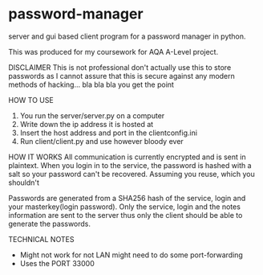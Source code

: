 # password-manager
server and gui based client program for a password manager in python.

This was produced for my coursework for AQA A-Level project.

DISCLAIMER
This is not professional don't actually use this to store passwords as I cannot assure that this is secure against any modern methods
of hacking... bla bla bla you get the point

HOW TO USE

1. You run the server/server.py on a computer
2. Write down the ip address it is hosted at
3. Insert the host address and port in the clientconfig.ini
4. Run client/client.py and use however bloody ever

HOW IT WORKS
All communication is currently encrypted and is sent in plaintext.
When you login in to the service, the password is hashed with a salt so your password can't be recovered. Assuming you reuse, which you shouldn't

Passwords are generated from a SHA256 hash of the service, login and your masterkey(login password).
Only the service, login and the notes information are sent to the server thus only the client should be able to generate the passwords.



TECHNICAL NOTES
- Might not work for not LAN might need to do some port-forwarding
- Uses the PORT 33000
